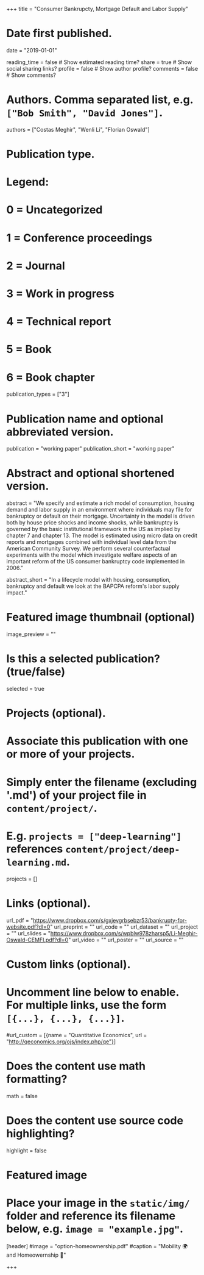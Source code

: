 +++
title = "Consumer Bankrupcty, Mortgage Default and Labor Supply"

# Date first published.
date = "2019-01-01"

reading_time = false  # Show estimated reading time?
share = true  # Show social sharing links?
profile = false  # Show author profile?
comments = false  # Show comments?

# Authors. Comma separated list, e.g. `["Bob Smith", "David Jones"]`.
authors = ["Costas Meghir", "Wenli Li", "Florian Oswald"]

# Publication type.
# Legend:
# 0 = Uncategorized
# 1 = Conference proceedings
# 2 = Journal
# 3 = Work in progress
# 4 = Technical report
# 5 = Book
# 6 = Book chapter
publication_types = ["3"]

# Publication name and optional abbreviated version.
publication = "working paper"
publication_short = "working paper"

# Abstract and optional shortened version.
abstract = "We specify and estimate a rich model of consumption, housing demand and labor supply in an environment where individuals may file for bankruptcy or default on their mortgage. Uncertainty in the model is driven both by house price shocks and income shocks, while bankruptcy is governed by the basic institutional framework in the US as implied by chapter 7 and chapter 13. The model is estimated using micro data on credit reports and mortgages combined with individual level data from the American Community Survey. We perform several counterfactual experiments with the model which investigate welfare aspects of an important reform of the US consumer bankruptcy code implemented in 2006."

abstract_short = "In a lifecycle model with housing, consumption, bankruptcy and default we look at the BAPCPA reform's labor supply impact."

# Featured image thumbnail (optional)
image_preview = ""

# Is this a selected publication? (true/false)
selected = true

# Projects (optional).
#   Associate this publication with one or more of your projects.
#   Simply enter the filename (excluding '.md') of your project file in `content/project/`.
#   E.g. `projects = ["deep-learning"]` references `content/project/deep-learning.md`.
projects = []

# Links (optional).
url_pdf = "https://www.dropbox.com/s/gxjevgrbsebzr53/bankrupty-for-website.pdf?dl=0"
url_preprint = ""
url_code = ""
url_dataset = ""
url_project = ""
url_slides = "https://www.dropbox.com/s/wpblw978zharsp5/Li-Meghir-Oswald-CEMFI.pdf?dl=0"
url_video = ""
url_poster = ""
url_source = ""

# Custom links (optional).
#   Uncomment line below to enable. For multiple links, use the form `[{...}, {...}, {...}]`.
#url_custom = [{name = "Quantitative Economics", url = "http://qeconomics.org/ojs/index.php/qe"}]

# Does the content use math formatting?
math = false

# Does the content use source code highlighting?
highlight = false

# Featured image
# Place your image in the `static/img/` folder and reference its filename below, e.g. `image = "example.jpg"`.
[header]
#image = "option-homeownership.pdf"
#caption = "Mobility 🌍 and Homeowernship 🏡"

+++
